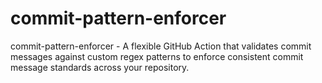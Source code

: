 # commit-pattern-enforcer
commit-pattern-enforcer - A flexible GitHub Action that validates commit messages against custom regex patterns to enforce consistent commit message standards across your repository.
